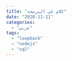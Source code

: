 ```yaml
---
title: "كلام في البرمجة"
date: "2020-11-11"
categories:
  - "عربي"
tags:
  - "loopback"
  - "nodejs"
  - "sql"
---
```


